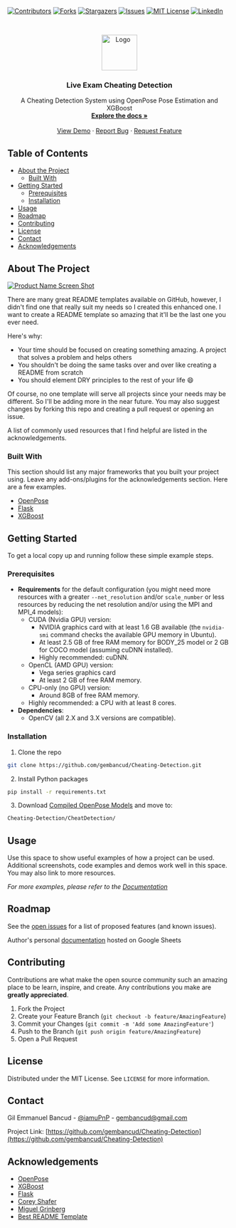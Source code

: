 <!--
*** Thanks for checking out this README Template. If you have a suggestion that would
*** make this better, please fork the repo and create a pull request or simply open
*** an issue with the tag "enhancement".
*** Thanks again! Now go create something AMAZING! :D
-->





<!-- PROJECT SHIELDS -->
<!--
*** I'm using markdown "reference style" links for readability.
*** Reference links are enclosed in brackets [ ] instead of parentheses ( ).
*** See the bottom of this document for the declaration of the reference variables
*** for contributors-url, forks-url, etc. This is an optional, concise syntax you may use.
*** https://www.markdownguide.org/basic-syntax/#reference-style-links
-->
[![Contributors][contributors-shield]][contributors-url]
[![Forks][forks-shield]][forks-url]
[![Stargazers][stars-shield]][stars-url]
[![Issues][issues-shield]][issues-url]
[![MIT License][license-shield]][license-url]
[![LinkedIn][linkedin-shield]][linkedin-url]



<!-- PROJECT LOGO -->
<br />
<p align="center">
  <a href="https://github.com/gembancud/Cheating-Detection">
    <img src="images/logo.png" alt="Logo" width="80" height="80">
  </a>

  <h3 align="center">Live Exam Cheating Detection</h3>

  <p align="center">
    A Cheating Detection System using OpenPose Pose Estimation and XGBoost
    <br />
    <a href="https://github.com/gembancud/Cheating-Detection"><strong>Explore the docs »</strong></a>
    <br />
    <br />
    <a href="https://github.com/gembancud/Cheating-Detection">View Demo</a>
    ·
    <a href="https://github.com/gembancud/Cheating-Detection/issues">Report Bug</a>
    ·
    <a href="https://github.com/gembancud/Cheating-Detection/issues">Request Feature</a>
  </p>
</p>



<!-- TABLE OF CONTENTS -->
## Table of Contents

* [About the Project](#about-the-project)
  * [Built With](#built-with)
* [Getting Started](#getting-started)
  * [Prerequisites](#prerequisites)
  * [Installation](#installation)
* [Usage](#usage)
* [Roadmap](#roadmap)
* [Contributing](#contributing)
* [License](#license)
* [Contact](#contact)
* [Acknowledgements](#acknowledgements)



<!-- ABOUT THE PROJECT -->
## About The Project

[![Product Name Screen Shot][product-screenshot]](https://example.com)

There are many great README templates available on GitHub, however, I didn't find one that really suit my needs so I created this enhanced one. I want to create a README template so amazing that it'll be the last one you ever need.

Here's why:
* Your time should be focused on creating something amazing. A project that solves a problem and helps others
* You shouldn't be doing the same tasks over and over like creating a README from scratch
* You should element DRY principles to the rest of your life :smile:

Of course, no one template will serve all projects since your needs may be different. So I'll be adding more in the near future. You may also suggest changes by forking this repo and creating a pull request or opening an issue.

A list of commonly used resources that I find helpful are listed in the acknowledgements.

### Built With
This section should list any major frameworks that you built your project using. Leave any add-ons/plugins for the acknowledgements section. Here are a few examples.
* [OpenPose](https://github.com/CMU-Perceptual-Computing-Lab/openpose)
* [Flask](https://flask.palletsprojects.com/en/1.1.x/)
* [XGBoost](https://xgboost.readthedocs.io/en/latest/)




<!-- GETTING STARTED -->
## Getting Started
To get a local copy up and running follow these simple example steps.

### Prerequisites

- **Requirements** for the default configuration (you might need more resources with a greater `--net_resolution` and/or `scale_number` or less resources by reducing the net resolution and/or using the MPI and MPI_4 models):
    - CUDA (Nvidia GPU) version:
        - NVIDIA graphics card with at least 1.6 GB available (the `nvidia-smi` command checks the available GPU memory in Ubuntu).
        - At least 2.5 GB of free RAM memory for BODY_25 model or 2 GB for COCO model (assuming cuDNN installed).
        - Highly recommended: cuDNN.
    - OpenCL (AMD GPU) version:
        - Vega series graphics card
        - At least 2 GB of free RAM memory.
    - CPU-only (no GPU) version:
        - Around 8GB of free RAM memory.
    - Highly recommended: a CPU with at least 8 cores.
- **Dependencies**:
    - OpenCV (all 2.X and 3.X versions are compatible).

### Installation

1. Clone the repo
```sh
git clone https://github.com/gembancud/Cheating-Detection.git
```
2. Install Python packages
```sh
pip install -r requirements.txt
```
3. Download [Compiled OpenPose Models](https://drive.google.com/file/d/1OmsF-PqlyDessAruHpESvOnC89eAl4Vz/view?usp=sharing) and move to:
```sh
Cheating-Detection/CheatDetection/
```



<!-- USAGE EXAMPLES -->
## Usage

Use this space to show useful examples of how a project can be used. Additional screenshots, code examples and demos work well in this space. You may also link to more resources.

_For more examples, please refer to the [Documentation](https://example.com)_



<!-- ROADMAP -->
## Roadmap

See the [open issues](https://github.com/gembancud/Cheating-Detection/issues) for a list of proposed features (and known issues).

Author's personal [documentation](https://github.com/othneildrew/Best-README-Template/blob/master/README.md) hosted on Google Sheets



<!-- CONTRIBUTING -->
## Contributing

Contributions are what make the open source community such an amazing place to be learn, inspire, and create. Any contributions you make are **greatly appreciated**.

1. Fork the Project
2. Create your Feature Branch (`git checkout -b feature/AmazingFeature`)
3. Commit your Changes (`git commit -m 'Add some AmazingFeature'`)
4. Push to the Branch (`git push origin feature/AmazingFeature`)
5. Open a Pull Request



<!-- LICENSE -->
## License

Distributed under the MIT License. See `LICENSE` for more information.



<!-- CONTACT -->
## Contact

Gil Emmanuel Bancud - [@iamuPnP](https://www.facebook.com/iamuPnP) - gembancud@gmail.com

Project Link: [https://github.com/gembancud/Cheating-Detection](https://github.com/gembancud/Cheating-Detection)



<!-- ACKNOWLEDGEMENTS -->
## Acknowledgements
* [OpenPose](https://github.com/CMU-Perceptual-Computing-Lab/openpose)
* [XGBoost](https://github.com/dmlc/xgboost)
* [Flask](https://github.com/pallets/flask)
* [Corey Shafer](https://www.youtube.com/user/schafer5)
* [Miguel Grinberg](https://blog.miguelgrinberg.com/index)
* [Best README Template](https://github.com/othneildrew/Best-README-Template/blob/master/README.md)





<!-- MARKDOWN LINKS & IMAGES -->
<!-- https://www.markdownguide.org/basic-syntax/#reference-style-links -->
[contributors-shield]: https://img.shields.io/github/contributors/othneildrew/Best-README-Template.svg?style=flat-square
[contributors-url]: https://github.com/gembancud/Cheating-Detection/graphs/contributors
[forks-shield]: https://img.shields.io/github/forks/othneildrew/Best-README-Template.svg?style=flat-square
[forks-url]: https://github.com/gembancud/Cheating-Detection/network/members
[stars-shield]: https://img.shields.io/github/stars/othneildrew/Best-README-Template.svg?style=flat-square
[stars-url]: https://github.com/gembancud/Cheating-Detection/stargazers
[issues-shield]: https://img.shields.io/github/issues/othneildrew/Best-README-Template.svg?style=flat-square
[issues-url]: https://github.com/gembancud/Cheating-Detection/issues
[license-shield]: https://img.shields.io/github/license/othneildrew/Best-README-Template.svg?style=flat-square
[license-url]: https://github.com/gembancud/Cheating-Detection/LICENSE.txt
[linkedin-shield]: https://img.shields.io/badge/-LinkedIn-black.svg?style=flat-square&logo=linkedin&colorB=555
[linkedin-url]: https://www.linkedin.com/in/gil-emmanuel-bancud-140502104/
[product-screenshot]: images/screenshot.png
